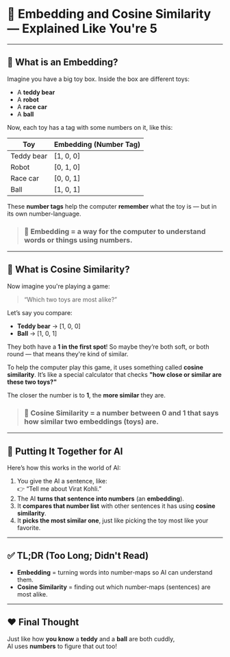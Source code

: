 # 🧠 Embedding and Cosine Similarity — Explained Like You're 5

---

## 🧸 What is an Embedding?

Imagine you have a big toy box. Inside the box are different toys:

- A **teddy bear**
- A **robot**
- A **race car**
- A **ball**

Now, each toy has a tag with some numbers on it, like this:

| Toy         | Embedding (Number Tag) |
|-------------|-------------------------|
| Teddy bear  | [1, 0, 0]               |
| Robot       | [0, 1, 0]               |
| Race car    | [0, 0, 1]               |
| Ball        | [1, 0, 1]               |

These **number tags** help the computer **remember** what the toy is — but in its own number-language.

> ### 🧠 **Embedding = a way for the computer to understand words or things using numbers.**

---

## 🧸 What is Cosine Similarity?

Now imagine you're playing a game:

> “Which two toys are most alike?”

Let’s say you compare:

- **Teddy bear** → [1, 0, 0]
- **Ball** → [1, 0, 1]

They both have a **1 in the first spot**! So maybe they’re both soft, or both round — that means they're kind of similar.

To help the computer play this game, it uses something called **cosine similarity**. It’s like a special calculator that checks **"how close or similar are these two toys?"**

The closer the number is to **1**, the **more similar** they are.

> ### 🎯 **Cosine Similarity = a number between 0 and 1 that says how similar two embeddings (toys) are.**

---

## 🧠 Putting It Together for AI

Here’s how this works in the world of AI:

1. You give the AI a sentence, like:  
   👉 “Tell me about Virat Kohli.”
2. The AI **turns that sentence into numbers** (an **embedding**).
3. It **compares that number list** with other sentences it has using **cosine similarity**.
4. It **picks the most similar one**, just like picking the toy most like your favorite.

---

## ✅ TL;DR (Too Long; Didn't Read)

- **Embedding** = turning words into number-maps so AI can understand them.
- **Cosine Similarity** = finding out which number-maps (sentences) are most alike.

---

## ❤️ Final Thought

Just like how **you know** a **teddy** and a **ball** are both cuddly,  
AI uses **numbers** to figure that out too!

